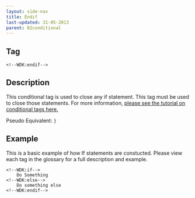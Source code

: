 ```yaml
---
layout: side-nav
title: Endif
last-updated: 31-05-2013
parent: 02conditional
---
```



## Tag

`<!--WDK:endif-->`

## Description

This conditional tag is used to close any if statement. This tag must be used to close those statements.
For more information, [please see the tutorial on conditional tags here.](/pages/tutorials/12conditional-tags.html)

Pseudo Equivalent:
`}`

## Example
This is a basic example of how If statements are constucted. Please view each tag in the glossary for a full description and example.

~~~
<!--WDK:if-->
	Do Something
<!--WDK:else-->
	Do something else
<!--WDK:endif-->
~~~